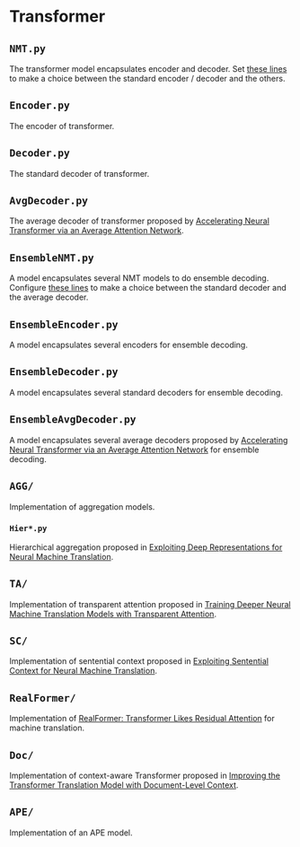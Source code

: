 # Transformer

## `NMT.py`

The transformer model encapsulates encoder and decoder. Set [these lines](https://github.com/anoidgit/transformer/blob/master/transformer/NMT.py#L10-L14) to make a choice between the standard encoder / decoder and the others.

## `Encoder.py`

The encoder of transformer.

## `Decoder.py`

The standard decoder of transformer.

## `AvgDecoder.py`

The average decoder of transformer proposed by [Accelerating Neural Transformer via an Average Attention Network](https://www.aclweb.org/anthology/P18-1166/).

## `EnsembleNMT.py`

A model encapsulates several NMT models to do ensemble decoding. Configure [these lines](https://github.com/anoidgit/transformer/blob/master/transformer/EnsembleNMT.py#L8-L12) to make a choice between the standard decoder and the average decoder.

## `EnsembleEncoder.py`

A model encapsulates several encoders for ensemble decoding.

## `EnsembleDecoder.py`

A model encapsulates several standard decoders for ensemble decoding.

## `EnsembleAvgDecoder.py`

A model encapsulates several average decoders proposed by [Accelerating Neural Transformer via an Average Attention Network](https://www.aclweb.org/anthology/P18-1166/) for ensemble decoding.

## `AGG/`

Implementation of aggregation models.

### `Hier*.py`

Hierarchical aggregation proposed in [Exploiting Deep Representations for Neural Machine Translation](https://www.aclweb.org/anthology/D18-1457/).

## `TA/`

Implementation of transparent attention proposed in [Training Deeper Neural Machine Translation Models with Transparent Attention](https://aclweb.org/anthology/D18-1338/).

## `SC/`

Implementation of sentential context proposed in [Exploiting Sentential Context for Neural Machine Translation](https://www.aclweb.org/anthology/P19-1624/).

## `RealFormer/`

Implementation of [RealFormer: Transformer Likes Residual Attention](https://arxiv.org/abs/2012.11747) for machine translation.

## `Doc/`

Implementation of context-aware Transformer proposed in [Improving the Transformer Translation Model with Document-Level Context](https://www.aclweb.org/anthology/D18-1049/).

## `APE/`

Implementation of an APE model.
